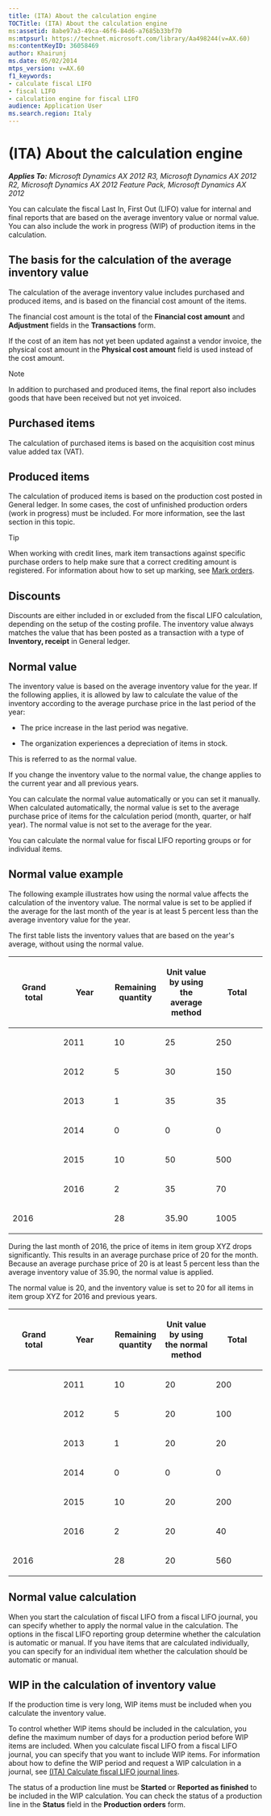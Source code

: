 ```yaml
---
title: (ITA) About the calculation engine
TOCTitle: (ITA) About the calculation engine
ms:assetid: 8abe97a3-49ca-46f6-84d6-a7685b33bf70
ms:mtpsurl: https://technet.microsoft.com/library/Aa498244(v=AX.60)
ms:contentKeyID: 36058469
author: Khairunj
ms.date: 05/02/2014
mtps_version: v=AX.60
f1_keywords:
- calculate fiscal LIFO
- fiscal LIFO
- calculation engine for fiscal LIFO
audience: Application User
ms.search.region: Italy
---
```


# (ITA) About the calculation engine 


_**Applies To:** Microsoft Dynamics AX 2012 R3, Microsoft Dynamics AX 2012 R2, Microsoft Dynamics AX 2012 Feature Pack, Microsoft Dynamics AX 2012_

You can calculate the fiscal Last In, First Out (LIFO) value for internal and final reports that are based on the average inventory value or normal value. You can also include the work in progress (WIP) of production items in the calculation.

## The basis for the calculation of the average inventory value

The calculation of the average inventory value includes purchased and produced items, and is based on the financial cost amount of the items.

The financial cost amount is the total of the **Financial cost amount** and **Adjustment** fields in the **Transactions** form.

If the cost of an item has not yet been updated against a vendor invoice, the physical cost amount in the **Physical cost amount** field is used instead of the cost amount.


> [!NOTE]
> <P>In addition to purchased and produced items, the final report also includes goods that have been received but not yet invoiced.</P>



## Purchased items

The calculation of purchased items is based on the acquisition cost minus value added tax (VAT).

## Produced items

The calculation of produced items is based on the production cost posted in General ledger. In some cases, the cost of unfinished production orders (work in progress) must be included. For more information, see the last section in this topic.


> [!TIP]
> <P>When working with credit lines, mark item transactions against specific purchase orders to help make sure that a correct crediting amount is registered. For information about how to set up marking, see <A href="mark-orders.md">Mark orders</A>.</P>



## Discounts

Discounts are either included in or excluded from the fiscal LIFO calculation, depending on the setup of the costing profile. The inventory value always matches the value that has been posted as a transaction with a type of **Inventory, receipt** in General ledger.

## Normal value

The inventory value is based on the average inventory value for the year. If the following applies, it is allowed by law to calculate the value of the inventory according to the average purchase price in the last period of the year:

  - The price increase in the last period was negative.

  - The organization experiences a depreciation of items in stock.

This is referred to as the normal value.

If you change the inventory value to the normal value, the change applies to the current year and all previous years.

You can calculate the normal value automatically or you can set it manually. When calculated automatically, the normal value is set to the average purchase price of items for the calculation period (month, quarter, or half year). The normal value is not set to the average for the year.

You can calculate the normal value for fiscal LIFO reporting groups or for individual items.

## Normal value example

The following example illustrates how using the normal value affects the calculation of the inventory value. The normal value is set to be applied if the average for the last month of the year is at least 5 percent less than the average inventory value for the year.

The first table lists the inventory values that are based on the year's average, without using the normal value.

<table>
<colgroup>
<col style="width: 20%" />
<col style="width: 20%" />
<col style="width: 20%" />
<col style="width: 20%" />
<col style="width: 20%" />
</colgroup>
<thead>
<tr class="header">
<th><p>Grand total</p></th>
<th><p>Year</p></th>
<th><p>Remaining quantity</p></th>
<th><p>Unit value by using the average method</p></th>
<th><p>Total</p></th>
</tr>
</thead>
<tbody>
<tr class="odd">
<td></td>
<td><p>2011</p></td>
<td><p>10</p></td>
<td><p>25</p></td>
<td><p>250</p></td>
</tr>
<tr class="even">
<td></td>
<td><p>2012</p></td>
<td><p>5</p></td>
<td><p>30</p></td>
<td><p>150</p></td>
</tr>
<tr class="odd">
<td></td>
<td><p>2013</p></td>
<td><p>1</p></td>
<td><p>35</p></td>
<td><p>35</p></td>
</tr>
<tr class="even">
<td></td>
<td><p>2014</p></td>
<td><p>0</p></td>
<td><p>0</p></td>
<td><p>0</p></td>
</tr>
<tr class="odd">
<td></td>
<td><p>2015</p></td>
<td><p>10</p></td>
<td><p>50</p></td>
<td><p>500</p></td>
</tr>
<tr class="even">
<td></td>
<td><p>2016</p></td>
<td><p>2</p></td>
<td><p>35</p></td>
<td><p>70</p></td>
</tr>
<tr class="odd">
<td><p>2016</p></td>
<td></td>
<td><p>28</p></td>
<td><p>35.90</p></td>
<td><p>1005</p></td>
</tr>
</tbody>
</table>


During the last month of 2016, the price of items in item group XYZ drops significantly. This results in an average purchase price of 20 for the month. Because an average purchase price of 20 is at least 5 percent less than the average inventory value of 35.90, the normal value is applied.

The normal value is 20, and the inventory value is set to 20 for all items in item group XYZ for 2016 and previous years.

<table>
<colgroup>
<col style="width: 20%" />
<col style="width: 20%" />
<col style="width: 20%" />
<col style="width: 20%" />
<col style="width: 20%" />
</colgroup>
<thead>
<tr class="header">
<th><p>Grand total</p></th>
<th><p>Year</p></th>
<th><p>Remaining quantity</p></th>
<th><p>Unit value by using the normal method</p></th>
<th><p>Total</p></th>
</tr>
</thead>
<tbody>
<tr class="odd">
<td></td>
<td><p>2011</p></td>
<td><p>10</p></td>
<td><p>20</p></td>
<td><p>200</p></td>
</tr>
<tr class="even">
<td></td>
<td><p>2012</p></td>
<td><p>5</p></td>
<td><p>20</p></td>
<td><p>100</p></td>
</tr>
<tr class="odd">
<td></td>
<td><p>2013</p></td>
<td><p>1</p></td>
<td><p>20</p></td>
<td><p>20</p></td>
</tr>
<tr class="even">
<td></td>
<td><p>2014</p></td>
<td><p>0</p></td>
<td><p>0</p></td>
<td><p>0</p></td>
</tr>
<tr class="odd">
<td></td>
<td><p>2015</p></td>
<td><p>10</p></td>
<td><p>20</p></td>
<td><p>200</p></td>
</tr>
<tr class="even">
<td></td>
<td><p>2016</p></td>
<td><p>2</p></td>
<td><p>20</p></td>
<td><p>40</p></td>
</tr>
<tr class="odd">
<td><p>2016</p></td>
<td></td>
<td><p>28</p></td>
<td><p>20</p></td>
<td><p>560</p></td>
</tr>
</tbody>
</table>


## Normal value calculation

When you start the calculation of fiscal LIFO from a fiscal LIFO journal, you can specify whether to apply the normal value in the calculation. The options in the fiscal LIFO reporting group determine whether the calculation is automatic or manual. If you have items that are calculated individually, you can specify for an individual item whether the calculation should be automatic or manual.

## WIP in the calculation of inventory value

If the production time is very long, WIP items must be included when you calculate the inventory value.

To control whether WIP items should be included in the calculation, you define the maximum number of days for a production period before WIP items are included. When you calculate fiscal LIFO from a fiscal LIFO journal, you can specify that you want to include WIP items. For information about how to define the WIP period and request a WIP calculation in a journal, see [(ITA) Calculate fiscal LIFO journal lines](ita-calculate-fiscal-lifo-journal-lines.md).

The status of a production line must be **Started** or **Reported as finished** to be included in the WIP calculation. You can check the status of a production line in the **Status** field in the **Production orders** form.

  


